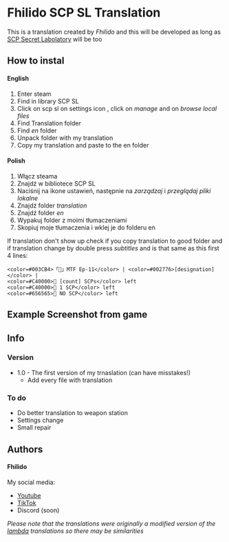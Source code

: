 # Fhilido SCP SL Translation

This is a translation created by <i>Fhilido</i> and this will be developed as long as [SCP Secret Labolatory](https://store.steampowered.com/app/700330/SCP_Secret_Laboratory/) will be too

## How to instal

#### English
1. Enter steam
2. Find in library SCP SL
3. Click on scp sl on settings icon ,  click on <i>manage</i> and on <i>browse local files</i>
5. Find Translation folder
6. Find <i>en</i> folder
7. Unpack folder with my translation
8. Copy my translation and paste to the en folder

#### Polish
1. Włącz steama
2. Znajdź w bibliotece SCP SL
3. Naciśnij na ikone ustawień, następnie na <i>zarządzaj</i> i <i>przeglądaj pliki lokalne</i>
5. Znajdź folder <i>translation</i>
6. Znajdź folder <i>en</i>
7. Wypakuj folder z moimi tłumaczeniami
8. Skopiuj moje tłumaczenia i wklej je do folderu en

If translation don't show up check if you copy translation to good folder and if translation change by double press <i>subtitles</i> and is that same as this first 4 lines:
````
<color=#003CB4>「👥」MTF Ep-11</color> | <color=#002776>[designation]</color> | 
<color=#C40000>🔆 [count] SCPs</color> left
<color=#C40000>🔆 1 SCP</color> left
<color=#656565>🔆 NO SCP</color> left
````

## Example Screenshot from game


## Info
### Version
* 1.0 - The first version of my trnaslation (can have misstakes!)
  * Add every file with translation
 
### To do
* Do better translation to weapon station
* Settings change
* Small repair

## Authors

#### Fhilido
My social media:
* [Youtube](https://www.youtube.com/@Fhilido)
* [TikTok](https://www.tiktok.com/@fhilido)
* Discord (soon)

<i>Please note that the translations were originally a modified version of the [lambda](https://steamcommunity.com/sharedfiles/filedetails/?id=2989239726) translations so there may be similarities</i>
